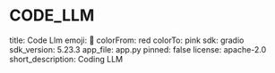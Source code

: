 # CODE_LLM
title: Code Llm
emoji: 🏢
colorFrom: red
colorTo: pink
sdk: gradio
sdk_version: 5.23.3
app_file: app.py
pinned: false
license: apache-2.0
short_description: Coding LLM
